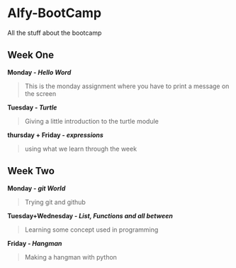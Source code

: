 # Alfy-BootCamp
All the stuff about the bootcamp

## Week One

**Monday - *Hello Word***
  
>This is the monday assignment where you have to print a message on the screen

**Tuesday - *Turtle***

>Giving a little introduction to the turtle module 

**thursday + Friday - *expressions***

>using what we learn through the week

## Week Two

**Monday - *git World***

>Trying git and github

**Tuesday+Wednesday - *List, Functions and all between***

>Learning some concept used in programming

**Friday - *Hangman***

>Making a hangman with python
